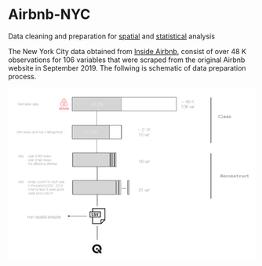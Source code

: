 # Airbnb-NYC
Data cleaning and preparation for [spatial](https://www.rawan.space/mini-project-2) and [statistical](https://public.tableau.com/profile/rawan2133#!/vizhome/AirbnbManhattan/Dashboard1) analysis


The New York City data obtained from [Inside Airbnb](http://insideairbnb.com), consist of over 48 K observations for 106 variables that were scraped from the original Airbnb website in September 2019. The follwing is schematic of data preparation process.


![](https://github.com/RawanAloula/Airbnb-NYC/blob/master/Overiew.png)
